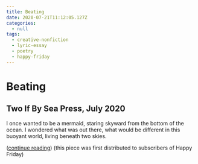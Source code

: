 ```yaml
---
title: Beating
date: 2020-07-21T11:12:05.127Z
categories:
  - null
tags:
  - creative-nonfiction
  - lyric-essay
  - poetry
  - happy-friday
---
```

# Beating

## Two If By Sea Press, July 2020

I once wanted to be a mermaid, staring skyward from the bottom of the ocean. I wondered what was out there, what would be different in this buoyant world, living beneath two skies.

([continue reading](https://www.twoifbyseapress.org/volumeone)) (this piece was first distributed to subscribers of Happy Friday)